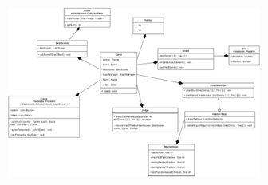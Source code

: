 ![alt text](https://github.com/CcConStanTine/Paint-It/blob/master/src/main/resources/img/Paint-It!.png)
